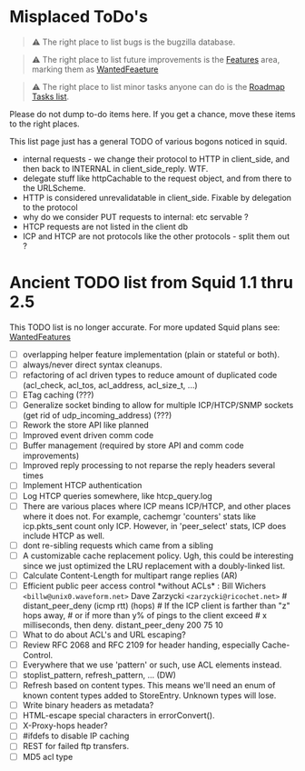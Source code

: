 ---
---
# Misplaced ToDo's

> :warning:
    The right place to list bugs is the bugzilla database.

> :warning:
    The right place to list future improvements is the
    [Features](/Features) area, marking them as
    [WantedFeaeture](/Categories/WantedFeature.md)

> :warning:
    The right place to list minor tasks anyone can do is the
    [Roadmap Tasks list](/RoadMap/Tasks).

Please do not dump to-do items here. If you get a chance, move these
items to the right places.

This list page just has a general TODO of various bogons noticed in
squid.

- internal requests - we change their protocol to HTTP in
    client_side, and then back to INTERNAL in client_side_reply. WTF.
- delegate stuff like httpCachable to the request object, and from
    there to the URLScheme.
- HTTP is considered unrevalidatable in client_side. Fixable by
    delegation to the protocol
- why do we consider PUT requests to internal: etc servable ?
- HTCP requests are not listed in the client db
- ICP and HTCP are not protocols like the other protocols - split them
    out ?

# Ancient TODO list from Squid 1.1 thru 2.5

This TODO list is no longer accurate. For more updated Squid plans see:
[WantedFeatures](/Categories/WantedFeature)

<!-- end list -->

- [ ]  overlapping helper feature implementation (plain or stateful or
    both).
- [ ] always/never direct syntax cleanups.
- [ ] refactoring of acl driven types to reduce amount of duplicated
    code (acl_check, acl_tos, acl_address, acl_size_t, ...)
- [ ]  ETag caching (???)
- [ ] Generalize socket binding to allow for multiple ICP/HTCP/SNMP sockets
    (get rid of udp_incoming_address) (???)
- [ ]  Rework the store API like planned
- [ ] Improved event driven comm code
- [ ]  Buffer management (required by store API and comm code improvements)
- [ ]  Improved reply processing to not reparse the reply headers several
    times
- [ ] Implement HTCP authentication
- [ ]  Log HTCP queries somewhere, like htcp_query.log
- [ ]  There are various places where ICP means ICP/HTCP, and
    other places where it does not. For example, cachemgr 'counters'
    stats like icp.pkts_sent count only ICP. However, in
    'peer_select' stats, ICP does include HTCP as well.
- [ ]  dont re-sibling requests which came from a sibling
- [ ] A customizable cache replacement policy. Ugh, this could be
    interesting since we just optimized the LRU replacement with a
    doubly-linked list.
- [ ] Calculate Content-Length for multipart range replies (AR)
- [ ] Efficient public peer access control \*without ACLs\* :
    Bill Wichers `<billw@unix0.waveform.net>` Dave Zarzycki
    `<zarzycki@ricochet.net>` \# distant_peer_deny (icmp rtt)
    (hops) \# If the ICP client is farther than "z" hops away, \# or
    if more than y% of pings to the client exceed \# x milliseconds,
    then deny. distant_peer_deny 200 75 10
- [ ] What to do about ACL's and URL escaping?
- [ ] Review RFC 2068 and RFC 2109 for header handing, especially
    Cache-Control.
- [ ] Everywhere that we use 'pattern' or such, use ACL elements instead.
- [ ] stoplist_pattern, refresh_pattern, ... (DW)
- [ ] Refresh based on content types. This means we'll need an enum of
    known content types added to StoreEntry. Unknown types will
    lose.
- [ ] Write binary headers as metadata?
- [ ] HTML-escape special characters in errorConvert().
- [ ] X-Proxy-hops header?
- [ ]  \#ifdefs to disable IP caching
- [ ] REST for failed ftp transfers.
- [ ] MD5 acl type
